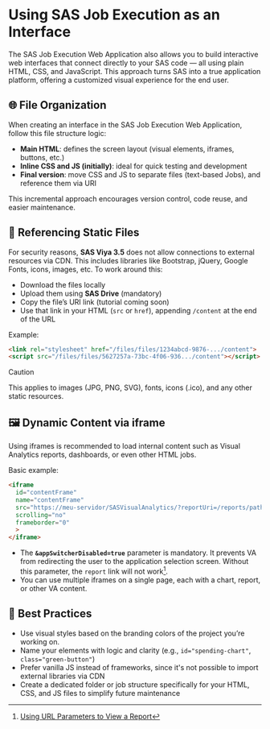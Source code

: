 # Using SAS Job Execution as an Interface

The SAS Job Execution Web Application also allows you to build interactive web interfaces that connect directly to your SAS code — all using plain HTML, CSS, and JavaScript. This approach turns SAS into a true application platform, offering a customized visual experience for the end user.

## 🌐 File Organization

When creating an interface in the SAS Job Execution Web Application, follow this file structure logic:

- **Main HTML**: defines the screen layout (visual elements, iframes, buttons, etc.)
- **Inline CSS and JS (initially)**: ideal for quick testing and development
- **Final version**: move CSS and JS to separate files (text-based Jobs), and reference them via URI

This incremental approach encourages version control, code reuse, and easier maintenance.

## 📎 Referencing Static Files

For security reasons, **SAS Viya 3.5** does not allow connections to external resources via CDN. This includes libraries like Bootstrap, jQuery, Google Fonts, icons, images, etc. To work around this:

- Download the files locally
- Upload them using **SAS Drive** (mandatory)
- Copy the file’s URI link (tutorial coming soon)
- Use that link in your HTML (`src` or `href`), appending `/content` at the end of the URL

Example:

```html
<link rel="stylesheet" href="/files/files/1234abcd-9876-.../content">
<script src="/files/files/5627257a-73bc-4f06-936.../content"></script>
```

> [!CAUTION]
> This applies to images (JPG, PNG, SVG), fonts, icons (.ico), and any other static resources.

## 🖼️ Dynamic Content via iframe

Using iframes is recommended to load internal content such as Visual Analytics reports, dashboards, or even other HTML jobs.

Basic example:

```html
<iframe
  id="contentFrame"
  name="contentFrame"
  src="https://meu-servidor/SASVisualAnalytics/?reportUri=/reports/path&appSwitcherDisabled=true"
  scrolling="no"
  frameborder="0"
  >
</iframe>
```

- The **`&appSwitcherDisabled=true`** parameter is mandatory. It prevents VA from redirecting the user to the application selection screen. Without this parameter, the `report` link will not work[^1].
- You can use multiple iframes on a single page, each with a chart, report, or other VA content.

## 🧠 Best Practices

- Use visual styles based on the branding colors of the project you’re working on.
- Name your elements with logic and clarity (e.g., `id="spending-chart"`, `class="green-button"`)
- Prefer vanilla JS instead of frameworks, since it's not possible to import external libraries via CDN
- Create a dedicated folder or job structure specifically for your HTML, CSS, and JS files to simplify future maintenance

[^1]: [Using URL Parameters to View a Report](https://documentation.sas.com/doc/en/vacdc/v_031/vavwr/p0l4zt68r3id4wn1fk3y3kconfg4.htm)